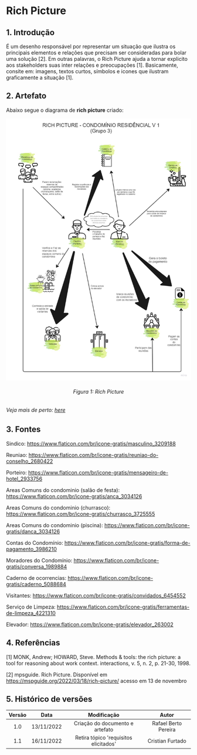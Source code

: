 # Rich Picture
## 1. **Introdução**
É um desenho responsável por representar um situação que ilustra os principais elementos e relações que precisam ser consideradas para bolar uma solução [2]. Em outras palavras, o Rich Picture ajuda a tornar explicito aos stakeholders suas inter relações e preocupações [1]. Basicamente, consite em: imagens, textos curtos, símbolos e icones que ilustram graficamente a situação [1].

## 2. **Artefato**
Abaixo segue o diagrama de **rich picture** criado:

![image](../assets/RichPicture.jpg)

<h6 align='center'>Figura 1: Rich Picture<h6/>

Veja mais de perto: [here](../assets/RichPicture.pdf)


## 3. **Fontes**

Sindico: <https://www.flaticon.com/br/icone-gratis/masculino_3209188>

Reuniao: <https://www.flaticon.com/br/icone-gratis/reuniao-do-conselho_2680422>

Porteiro: <https://www.flaticon.com/br/icone-gratis/mensageiro-de-hotel_2933756>

Areas Comuns do condominio (salão de festa): <https://www.flaticon.com/br/icone-gratis/anca_3034126>

Areas Comuns do condominio (churrasco): <https://www.flaticon.com/br/icone-gratis/churrasco_3725555>

Areas Comuns do condominio (piscina):  <https://www.flaticon.com/br/icone-gratis/danca_3034126>

Contas do Condomínio: <https://www.flaticon.com/br/icone-gratis/forma-de-pagamento_3986210>

Moradores do Condomínio: <https://www.flaticon.com/br/icone-gratis/conversa_1989884>

Caderno de ocorrencias: <https://www.flaticon.com/br/icone-gratis/caderno_5088684>

Visitantes: <https://www.flaticon.com/br/icone-gratis/convidados_6454552>

Serviço de Limpeza: <https://www.flaticon.com/br/icone-gratis/ferramentas-de-limpeza_4221310>

Elevador: <https://www.flaticon.com/br/icone-gratis/elevador_263002>

## 4. Referências

[1] MONK, Andrew; HOWARD, Steve. Methods & tools: the rich picture: a tool for reasoning about work context. interactions, v. 5, n. 2, p. 21-30, 1998.

[2] mpsguide. Rich Picture. Disponível em <https://mspguide.org/2022/03/18/rich-picture/> acesso em 13 de novembro

## 5. Histórico de versões

| Versão | Data| Modificação|Autor|
| :--: | :--: | :--: | :--:|
| 1.0    | 13/11/2022 | Criação do documento e artefato | Rafael Berto Pereira
| 1.1    | 16/11/2022 | Retira tópico 'requisitos elicitados' | Cristian Furtado